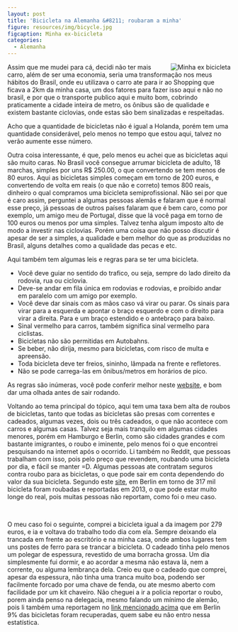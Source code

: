 ```yaml
---
layout: post
title: 'Bicicleta na Alemanha &#8211; roubaram a minha'
figure: resources/img/bicycle.jpg
figcaption: Minha ex-bicicleta
categories:
  - Alemanha
---
```

<img align="right" alt="Minha ex bicicleta" src="{{ site.url }}/resources/img/bicycle.jpg" />

Assim que me mudei para cá, decidi não ter mais carro, além de ser uma economia, seria uma transformação nos meus hábitos do Brasil, onde eu utilizava o carro ate para ir ao Shopping que ficava a 2km da minha casa, um dos fatores para fazer isso aqui e não no brasil, e por que o transporte publico aqui e muito bom, cobrindo praticamente a cidade inteira de metro, os ônibus são de qualidade e existem bastante ciclovias, onde estas são bem sinalizadas e respeitadas.

Acho que a quantidade de bicicletas não é igual a Holanda, porém tem uma quantidade considerável, pelo menos no tempo que estou aqui, talvez no verão aumente esse número.

Outra coisa interessante, é que, pelo menos eu achei que as bicicletas aqui são muito caras. No Brasil você consegue arrumar bicicleta de adulto, 18 marchas, simples por uns R$ 250.00, o que convertendo se tem menos de 80 euros. Aqui as bicicletas simples começam em torno de 200 euros, e convertendo de volta em reais (o que não e correto) temos 800 reais, dinheiro o qual compramos uma bicicleta semiprofissional. Não sei por que é caro assim, perguntei a algumas pessoas alemãs e falaram que é normal esse preço, já pessoas de outros países falaram que é bem caro, como por exemplo, um amigo meu de Portugal, disse que lá você paga em torno de 100 euros ou menos por uma simples. Talvez tenha algum imposto alto de modo a investir nas ciclovias. Porém uma coisa que não posso discutir é apesar de ser a simples, a qualidade e bem melhor do que as produzidas no Brasil, alguns detalhes como a qualidade das pecas e etc.

Aqui também tem algumas leis e regras para se ter uma bicicleta.

  * Você deve guiar no sentido do trafico, ou seja, sempre do lado direito da rodovia, rua ou ciclovia.
  * Deve-se andar em fila única em rodovias e rodovias, e proibido andar em paralelo com um amigo por exemplo.
  * Você deve dar sinais com as mãos caso vá virar ou parar. Os sinais para virar para a esquerda e apontar o braço esquerdo e com o direito para virar a direita. Para e um braço estendido e o antebraço para baixo.
  * Sinal vermelho para carros, também significa sinal vermelho para ciclistas.
  * Bicicletas não são permitidas em Autobahns.
  * Se beber, não dirija, mesmo para bicicletas, com risco de multa e apreensão.
  * Toda bicicleta deve ter freios, sininho, lâmpada na frente e refletores.
  * Não se pode carrega-las em ônibus/metros em horários de pico.

As regras são inúmeras, você pode conferir melhor neste [website](mailto:http://www.bicyclegermany.com/german_bicycle_laws.html), e bom dar uma olhada antes de sair rodando.

Voltando ao tema principal do tópico, aqui tem uma taxa bem alta de roubos de bicicletas, tanto que todas as bicicletas são presas com correntes e cadeados, algumas vezes, dois ou três cadeados, o que não acontece com carros e algumas casas. Talvez seja mais tranquilo em algumas cidades menores, porém em Hamburgo e Berlin, como são cidades grandes e com bastante imigrantes, o roubo e iminente, pelo menos foi o que encontrei pesquisando na internet após o ocorrido. Li também no Reddit, que pessoas trabalham com isso, pois pelo preço que revendem, roubando uma bicicleta por dia, e fácil se manter =D. Algumas pessoas ate contratam seguros contra roubo para as bicicletas, o que pode sair em conta dependendo do valor da sua bicicleta. Segundo este [site](mailto:http://www.thelocal.de/20140717/germanys-vicious-cycle-of-bike-thefts), em Berlin em torno de 317 mil bicicleta foram roubadas e reportadas em 2013, o que pode estar muito longe do real, pois muitas pessoas não reportam, como foi o meu caso.

&nbsp;

O meu caso foi o seguinte, comprei a bicicleta igual a da imagem por 279 euros, e ia e voltava do trabalho todo dia com ela. Sempre deixando ela trancada em frente ao escritório e na minha casa, onde ambos lugares tem uns postes de ferro para se trancar a bicicleta. O cadeado tinha pelo menos um polegar de espessura, revestido de uma borracha grossa. Um dia simplesmente fui dormir, e ao acordar a mesma não estava lá, nem a corrente, ou alguma lembrança dela. Creio eu que o cadeado que comprei, apesar da espessura, não tinha uma tranca muito boa, podendo ser facilmente forcado por uma chave de fenda, ou ate mesmo aberto com facilidade por um kit chaveiro. Não cheguei a ir a policia reportar o roubo, porem ainda penso na delegacia, mesmo falando um mínimo de alemão, pois li também uma reportagem no [link mencionado acima](mailto:http://www.thelocal.de/20140717/germanys-vicious-cycle-of-bike-thefts) que em Berlin 9% das bicicletas foram recuperadas, quem sabe eu não entro nessa estatística.

&nbsp;